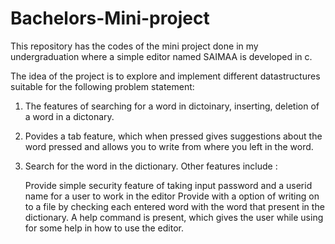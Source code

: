# Bachelors-Mini-project
This repository has the codes of the mini project done in my undergraduation where a simple editor named SAIMAA is developed in c.

The idea of the project is to explore and implement different datastructures suitable for the following problem statement: 
  1. The features of searching for a word in dictoinary, inserting, deletion of a word in a dictonary.
  2. Povides a tab feature, which when pressed gives suggestions about the word pressed and allows you to write from where you      left in the word.
  3. Search for the word in the dictionary.
  Other features include : 
  
      Provide simple security feature of taking input password and a userid name for a user to work in the editor
      Provide with a option of writing on to a file by checking each entered word with the word that present in the dictionary.
      A help command is present, which gives the user while using for some help in how to use the editor.
